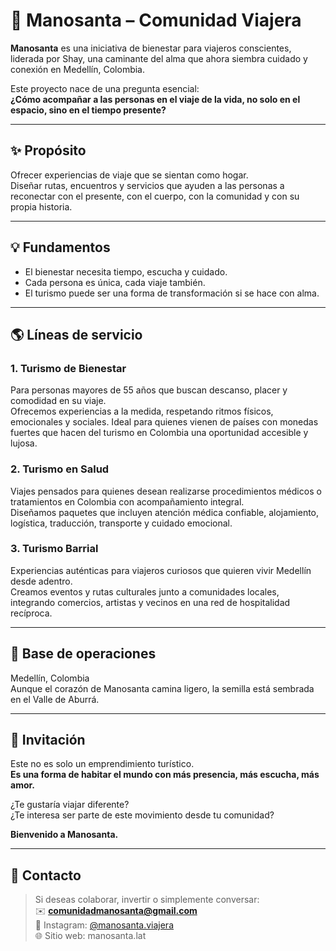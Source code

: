 # 🌿 Manosanta – Comunidad Viajera

**Manosanta** es una iniciativa de bienestar para viajeros conscientes, liderada por Shay, una caminante del alma que ahora siembra cuidado y conexión en Medellín, Colombia.

Este proyecto nace de una pregunta esencial:  
**¿Cómo acompañar a las personas en el viaje de la vida, no solo en el espacio, sino en el tiempo presente?**

---

## ✨ Propósito

Ofrecer experiencias de viaje que se sientan como hogar.  
Diseñar rutas, encuentros y servicios que ayuden a las personas a reconectar con el presente, con el cuerpo, con la comunidad y con su propia historia.

---

## 💡 Fundamentos

- El bienestar necesita tiempo, escucha y cuidado.
- Cada persona es única, cada viaje también.
- El turismo puede ser una forma de transformación si se hace con alma.

---

## 🌎 Líneas de servicio

### 1. Turismo de Bienestar

Para personas mayores de 55 años que buscan descanso, placer y comodidad en su viaje.  
Ofrecemos experiencias a la medida, respetando ritmos físicos, emocionales y sociales. Ideal para quienes vienen de países con monedas fuertes que hacen del turismo en Colombia una oportunidad accesible y lujosa.

### 2. Turismo en Salud

Viajes pensados para quienes desean realizarse procedimientos médicos o tratamientos en Colombia con acompañamiento integral.  
Diseñamos paquetes que incluyen atención médica confiable, alojamiento, logística, traducción, transporte y cuidado emocional.

### 3. Turismo Barrial

Experiencias auténticas para viajeros curiosos que quieren vivir Medellín desde adentro.  
Creamos eventos y rutas culturales junto a comunidades locales, integrando comercios, artistas y vecinos en una red de hospitalidad recíproca.

---

## 📍 Base de operaciones

Medellín, Colombia  
Aunque el corazón de Manosanta camina ligero, la semilla está sembrada en el Valle de Aburrá.

---

## 🤝 Invitación

Este no es solo un emprendimiento turístico.  
**Es una forma de habitar el mundo con más presencia, más escucha, más amor.**

¿Te gustaría viajar diferente?  
¿Te interesa ser parte de este movimiento desde tu comunidad?

**Bienvenido a Manosanta.**

---

## 🪷 Contacto

> Si deseas colaborar, invertir o simplemente conversar:  
> ✉️ **comunidadmanosanta@gmail.com**  
> 📸 Instagram: [@manosanta.viajera](https://instagram.com/manosanta.viajera)  
> 🌐 Sitio web: manosanta.lat
